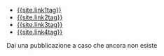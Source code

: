 <nav id="nav">
  <ul class="list  list--nav">
    <li class="pr" >
        <a href="{{site.link1url}}">{{site.link1tag}}</a>
      </li>
      <li class="active" >
        <a href="{{site.link1url}}">{{site.link2tag}}</a>
      </li>
      <li >
        <a href="{{site.link1url}}">{{site.link3tag}}</a>
      </li>
      <li >
        <a  href="{{site.link1url}}">{{site.link4tag}}</a>
      </li>
  </ul>

Dai una pubblicazione a caso che ancora non esiste
